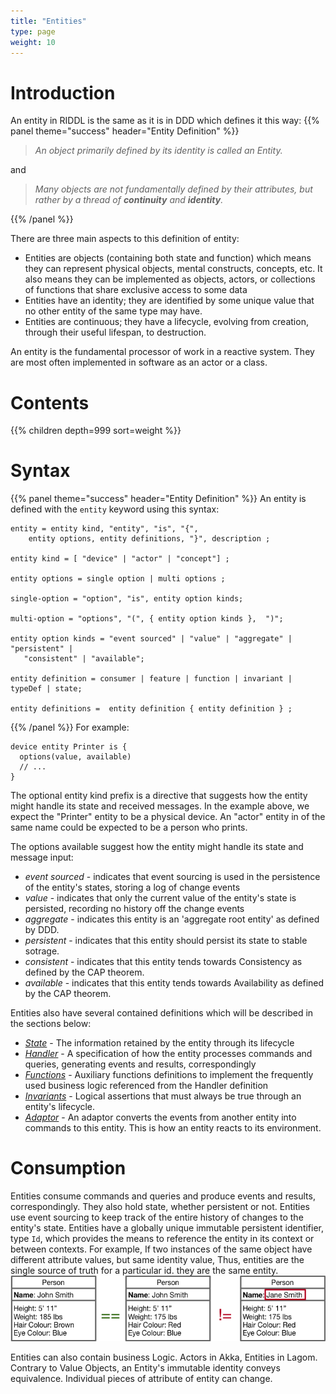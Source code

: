 ```yaml
---
title: "Entities"
type: page
weight: 10
---
```


# Introduction
An entity in RIDDL is the same as it is in DDD which defines it this way:
{{% panel theme="success" header="Entity Definition" %}}
> _An object primarily defined by its identity is called an Entity._ 

and

> _Many objects are not fundamentally defined by their attributes, but_ 
> _rather by a thread of **continuity** and **identity**._

{{% /panel %}}
 
There are three main aspects to this definition of entity:
* Entities are objects (containing both state and function) which means they can
  represent physical objects, mental constructs, concepts, etc. It also means
  they can be implemented as objects, actors, or collections of functions that
  share exclusive access to some data
* Entities have an identity;  they are identified by some unique value
  that no other entity of the same type may have.
* Entities are continuous; they have a lifecycle, evolving from creation, 
  through their useful lifespan, to destruction. 

An entity is the fundamental processor of work in a reactive system. They are
most often implemented in software as an actor or a class.

# Contents
{{% children depth=999 sort=weight %}}

# Syntax
{{% panel theme="success" header="Entity Definition" %}}
An entity is defined with the `entity` keyword using this syntax:
```ebnf
entity = entity kind, "entity", "is", "{",  
    entity options, entity definitions, "}", description ;

entity kind = [ "device" | "actor" | "concept"] ;

entity options = single option | multi options ;

single-option = "option", "is", entity option kinds;

multi-option = "options", "(", { entity option kinds },  ")";

entity option kinds = "event sourced" | "value" | "aggregate" | "persistent" |
   "consistent" | "available";

entity definition = consumer | feature | function | invariant | typeDef | state;
  
entity definitions =  entity definition { entity definition } ;
```
{{% /panel %}}
For example:
```riddl
device entity Printer is {
  options(value, available)
  // ...
}
```
The optional entity kind prefix is a directive that suggests how the entity 
might handle its state and received messages. In the example above, we 
expect the "Printer" entity to be a physical device. An "actor" entity in
of the same name could be expected to be a person who prints. 

The options available suggest how the entity might handle its state and 
message input:
* _event sourced_ - indicates that event sourcing is used in the persistence 
  of the entity's states, storing a log of change events
* _value_ - indicates that only the current value of the entity's state is 
  persisted, recording no history off the change events 
* _aggregate_ - indicates this entity is an 'aggregate root entity' as 
  defined by DDD.
* _persistent_ - indicates that this entity should persist its state to 
  stable sotrage.
* _consistent_ - indicates that this entity tends towards Consistency as 
  defined by the CAP theorem.
* _available_ - indicates that this entity tends towards Availability as 
  defined by the CAP theorem.

Entities also have several contained definitions which will be described in 
the sections below:
* [_State_](state) - The information retained by the entity through its 
  lifecycle
* [_Handler_]() - A specification of how the entity processes commands and
  queries, generating events and results, correspondingly
* [_Functions_](functions) - Auxiliary functions definitions to implement the
  frequently used business logic referenced from the Handler definition
* [_Invariants_](invariants) - Logical assertions that must always be true 
  through an
  entity's lifecycle.
* [_Adaptor_]() - An adaptor converts the events from another entity into
  commands to this entity. This is how an entity reacts to its environment.


# Consumption 
Entities consume commands and queries and produce events and results, 
correspondingly. They also hold state, whether persistent or not. Entities use 
event sourcing to keep track of the entire history of changes to the entity's
state.  Entities have a globally unique immutable persistent identifier, 
type `Id`, which provides the means to reference the entity in its context or
between contexts.  For example, If two instances of the same object have different attribute values, but same identity value, 
Thus, entities are the single source of truth for a particular id. 
they are the same entity.
![Entities](../../../../../static/images/entities.png "Entities")

Entities can also contain business Logic. Actors in Akka, Entities in Lagom. 
Contrary to Value Objects, an Entity's immutable identity conveys equivalence.
Individual pieces of attribute of entity can change.
